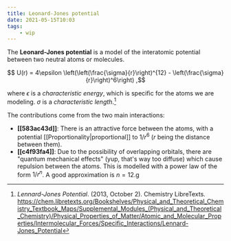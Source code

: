 ```yaml
---
title: Leonard-Jones potential
date: 2021-05-15T10:03
tags:
    - wip
---
```


The **Leonard-Jones potential** is a model of the interatomic potential between two neutral atoms or molecules. 

$$ U(r) = 4\epsilon \left(\left(\frac{\sigma}{r}\right)^{12} - \left(\frac{\sigma}{r}\right)^6\right) ,$$

where $\epsilon$ is a *characteristic energy*, which is specific for the atoms we are modeling. $\sigma$ is a *characteristic length*.[^chem-libretexts]

The contributions come from the two main interactions:

- **[[583ac43d]]**: There is an attractive force between the atoms, with a potential [[Proportionality|proportional]] to $1/r^6$ ($r$ being the distance between them). 
- **[[c4f93fa4]]**: Due to the possibility of overlapping orbitals, there are "quantum mechanical effects" (yup, that's way too diffuse) which cause repulsion between the atoms. This is modelled with a power law of the form $1/r^n$. A good approximation is $n = 12$.g

[^chem-libretexts]: *Lennard-Jones Potential*. (2013, October 2). Chemistry LibreTexts. <https://chem.libretexts.org/Bookshelves/Physical_and_Theoretical_Chemistry_Textbook_Maps/Supplemental_Modules_(Physical_and_Theoretical_Chemistry)/Physical_Properties_of_Matter/Atomic_and_Molecular_Properties/Intermolecular_Forces/Specific_Interactions/Lennard-Jones_Potential>
